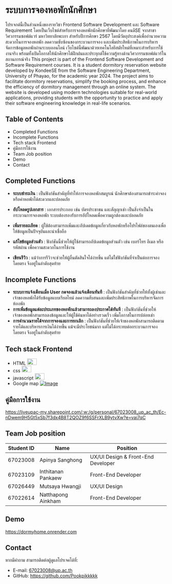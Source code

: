 # ระบบการจองหอพักนักศึกษา
โปรเจกต์นี้เป็นส่วนหนึ่งของรายวิชา Frontend Software Development และ Software Requirement โดยเป็นเว็บไซต์สำหรับการจองหอพักนักศึกษาที่พัฒนาโดย คนดีSE จากสาขาวิศวกรรมซอฟต์แวร์ มหาวิทยาลัยพะเยา สำหรับปีการศึกษา 2567 โดยมีวัตถุประสงค์เพื่ออำนวยความสะดวกในการจองหอพัก ลดความซับซ้อนของกระบวนการจอง และเพิ่มประสิทธิภาพในการบริหารจัดการข้อมูลหอพักผ่านระบบออนไลน์ เว็บไซต์นี้พัฒนาด้วยเทคโนโลยีสมัยใหม่ที่เหมาะสำหรับการใช้งานจริง พร้อมทั้งเปิดโอกาสให้นักศึกษาได้ฝึกฝนและประยุกต์ใช้ความรู้ทางด้านวิศวกรรมซอฟต์แวร์ในสถานการณ์จริง
This project is part of the Frontend Software Development and Software Requirement courses. It is a student dormitory reservation website developed by KondeeSE from the Software Engineering Department, University of Phayao, for the academic year 2024. The project aims to facilitate dormitory reservations, simplify the booking process, and enhance the efficiency of dormitory management through an online system. The website is developed using modern technologies suitable for real-world applications, providing students with the opportunity to practice and apply their software engineering knowledge in real-life scenarios.
## Table of Contents
 - Completed Functions
 - Incomplete Functions
 - Tech stack Frontend
 - คู่มือการใช้งาน
 - Team Job position
 - Demo
 - Contact
## Completed Functions
-  **ระบบชำระเงิน** : เป็นฟังก์ชันสำคัญที่ทำให้การจองหอพักสมบูรณ์ นักศึกษาต้องสามารถชำระค่าจองหรือค่าหอพักได้สะดวกและปลอดภัย

 - **อัปโหลดรูปเอกสาร** : เอกสารประกอบ เช่น บัตรประชาชน และสัญญาเช่า เป็นสิ่งจำเป็นในกระบวนการจองหอพัก ระบบต้องรองรับการอัปโหลดเพื่อความถูกต้องและปลอดภัย

 - **เพิ่มรายละเอียด** : ผู้ใช้ต้องสามารถเพิ่มและอัปเดตข้อมูลเกี่ยวกับหอพักหรือโปรไฟล์ของตนเองเพื่อให้ข้อมูลเป็นปัจจุบันและน่าเชื่อถือ

-  **แก้ไขข้อมูลส่วนตัว** : ฟังก์ชันนี้ช่วยให้ผู้ใช้สามารถอัปเดตข้อมูลส่วนตัว เช่น เบอร์โทร อีเมล หรือรหัสผ่าน เพื่อความสะดวกในการใช้งาน

 - **เขียนรีวิว** : แม้ว่าการรีวิวจะช่วยให้ผู้อื่นตัดสินใจได้ง่ายขึ้น แต่ไม่ใช่ฟังก์ชันที่จำเป็นต่อการจองโดยตรง จึงอยู่ในลำดับสุดท้าย
 ## Incomplete Functions
- **ระบบการแจ้งเตือนเมื่อ User กดจองแล้วแจ้งเตือนทันที** : เป็นฟังก์ชันสำคัญที่ช่วยให้ทั้งผู้เช่าและเจ้าของหอพักได้รับข้อมูลแบบเรียลไทม์ ลดความสับสนและเพิ่มประสิทธิภาพในการบริหารจัดการห้องพัก
- **การเพิ่มข้อมูลแต่ละประเภทของหอพักแล้วสามารถลงประกาศได้ทันที** : เป็นฟังก์ชันที่ช่วยให้เจ้าของหอพักสามารถลงข้อมูลและให้ผู้ใช้ค้นหาได้อย่างรวดเร็ว เพิ่มโอกาสในการปล่อยเช่า
-  **การคำนวณรายได้จากการจองและการยกเลิก** : เป็นฟังก์ชันที่ช่วยให้เจ้าของหอพักสามารถติดตามรายได้และบริหารการเงินได้ง่ายขึ้น แม้จะมีประโยชน์มาก แต่ไม่ได้กระทบต่อกระบวนการจองโดยตรง จึงอยู่ในลำดับสุดท้าย
## Tech stack Frontend
- HTML <a href="https://developer.mozilla.org/en-US/docs/Glossary/HTML5"> <img src="https://raw.githubusercontent.com/danielcranney/readme-generator/main/public/icons/skills/html5-colored.svg" width="30" height="20" /> </a> 
-   css  <a href="https://www.w3.org/TR/CSS/#css"> <img src="https://raw.githubusercontent.com/danielcranney/readme-generator/main/public/icons/skills/css3-colored.svg" width="30" height="20" /> </a> 
-   javascript <a href="https://developer.mozilla.org/en-US/docs/Web/JavaScript"> <img src="https://raw.githubusercontent.com/danielcranney/readme-generator/main/public/icons/skills/javascript-colored.svg" width="30" height="20" /> </a> 
-  Google map <a href="https://maps.google.com/">![Image](https://github.com/user-attachments/assets/06ac31af-d0ec-4908-aa32-6a08ebdbbde9)</a> 
## คู่มือการใช้งาน
https://liveupac-my.sharepoint.com/:w:/g/personal/67023008_up_ac_th/Ec-nDwem9H5Gt5xSb7f3dx4B8T2QOZ9f6SSFrXLB9ytvXw?e=vai7qC
## Team Job position
| **Student ID** | **Name**                  | **Position**                           |
|-----------------|---------------------------|---------------------------------------|
| 67023008        | Apinya Sanghong           | UX/UI Design & Front-End Developer    |
| 67023109        | Inthitanan Pankaew        | Front-End Developer                   |
| 67026449        | Mutsaya Hwangji          | UX/UI Design                           |
| 67022614        | Natthapong Ainkham   | Front-End Developer                        |
## Demo
https://dormyhome.onrender.com

## Contact
หากมีคำถาม สามารถติดต่อผู้ดูแลโปรเจคได้ที่:

- E-mail: 67023008@up.ac.th
- GitHub: https://github.com/Pookpikkkkk

 
